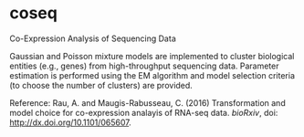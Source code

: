 # coseq
Co-Expression Analysis of Sequencing Data

Gaussian and Poisson mixture models are implemented to cluster biological
entities (e.g., genes) from high-throughput sequencing data. Parameter estimation is
performed using the EM algorithm and model selection criteria (to choose the number of clusters) are 
provided. 

Reference: 
Rau, A. and Maugis-Rabusseau, C. (2016) Transformation and model choice for co-expression analayis of RNA-seq data. 
*bioRxiv*, doi: http://dx.doi.org/10.1101/065607.
